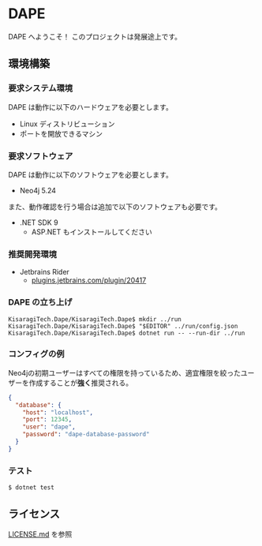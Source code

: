 # DAPE

DAPE へようこそ！
このプロジェクトは発展途上です。

## 環境構築

### 要求システム環境

DAPE は動作に以下のハードウェアを必要とします。

* Linux ディストリビューション
* ポートを開放できるマシン

### 要求ソフトウェア

DAPE は動作に以下のソフトウェアを必要とします。

* Neo4j 5.24

また、動作確認を行う場合は追加で以下のソフトウェアも必要です。

* .NET SDK 9
    * ASP.NET もインストールしてください

### 推奨開発環境

* Jetbrains Rider
    * [plugins.jetbrains.com/plugin/20417](https://plugins.jetbrains.com/plugin/20417)

### DAPE の立ち上げ

```shell
KisaragiTech.Dape/KisaragiTech.Dape$ mkdir ../run
KisaragiTech.Dape/KisaragiTech.Dape$ "$EDITOR" ../run/config.json
KisaragiTech.Dape/KisaragiTech.Dape$ dotnet run -- --run-dir ../run
```

### コンフィグの例

Neo4jの初期ユーザーはすべての権限を持っているため、適宜権限を絞ったユーザーを作成することが**強く**推奨される。
```json
{
  "database": {
    "host": "localhost",
    "port": 12345,
    "user": "dape",
    "password": "dape-database-password"
  }
}
```

### テスト
```shell
$ dotnet test
```

## ライセンス
[LICENSE.md](./LICENSE.md) を参照
